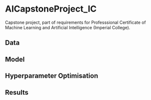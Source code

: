 # AICapstoneProject_IC

Capstone project, part of requirements for Professsional Certificate of Machine Learning and Artificial Intelligence (Imperial College).

## Data

## Model

## Hyperparameter Optimisation

## Results
